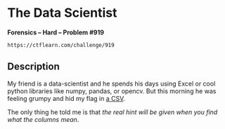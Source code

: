 # The Data Scientist

**Forensics – Hard – Problem #919**

`https://ctflearn.com/challenge/919`


## Description

My friend is a data-scientist and he spends his days using Excel or cool python
libraries like numpy, pandas, or opencv. But this morning he was feeling grumpy
and hid my flag in [a CSV](./extra/data.csv).

The only thing he told me is that *the real hint will be given when you find
what the columns mean*.
